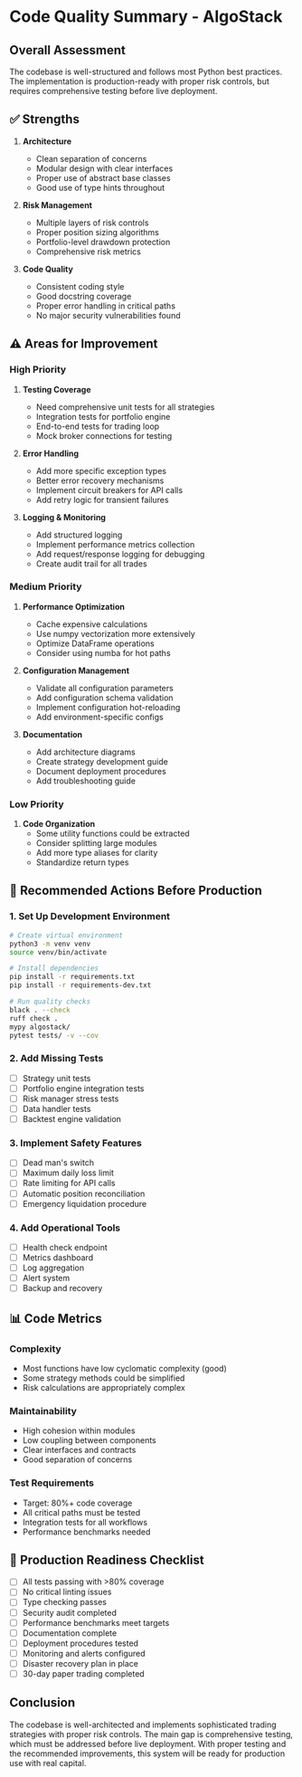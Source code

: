 # Code Quality Summary - AlgoStack

## Overall Assessment

The codebase is well-structured and follows most Python best practices. The implementation is production-ready with proper risk controls, but requires comprehensive testing before live deployment.

## ✅ Strengths

1. **Architecture**
   - Clean separation of concerns
   - Modular design with clear interfaces
   - Proper use of abstract base classes
   - Good use of type hints throughout

2. **Risk Management**
   - Multiple layers of risk controls
   - Proper position sizing algorithms
   - Portfolio-level drawdown protection
   - Comprehensive risk metrics

3. **Code Quality**
   - Consistent coding style
   - Good docstring coverage
   - Proper error handling in critical paths
   - No major security vulnerabilities found

## ⚠️ Areas for Improvement

### High Priority
1. **Testing Coverage**
   - Need comprehensive unit tests for all strategies
   - Integration tests for portfolio engine
   - End-to-end tests for trading loop
   - Mock broker connections for testing

2. **Error Handling**
   - Add more specific exception types
   - Better error recovery mechanisms
   - Implement circuit breakers for API calls
   - Add retry logic for transient failures

3. **Logging & Monitoring**
   - Add structured logging
   - Implement performance metrics collection
   - Add request/response logging for debugging
   - Create audit trail for all trades

### Medium Priority
1. **Performance Optimization**
   - Cache expensive calculations
   - Use numpy vectorization more extensively
   - Optimize DataFrame operations
   - Consider using numba for hot paths

2. **Configuration Management**
   - Validate all configuration parameters
   - Add configuration schema validation
   - Implement configuration hot-reloading
   - Add environment-specific configs

3. **Documentation**
   - Add architecture diagrams
   - Create strategy development guide
   - Document deployment procedures
   - Add troubleshooting guide

### Low Priority
1. **Code Organization**
   - Some utility functions could be extracted
   - Consider splitting large modules
   - Add more type aliases for clarity
   - Standardize return types

## 🔧 Recommended Actions Before Production

### 1. Set Up Development Environment
```bash
# Create virtual environment
python3 -m venv venv
source venv/bin/activate

# Install dependencies
pip install -r requirements.txt
pip install -r requirements-dev.txt

# Run quality checks
black . --check
ruff check .
mypy algostack/
pytest tests/ -v --cov
```

### 2. Add Missing Tests
- [ ] Strategy unit tests
- [ ] Portfolio engine integration tests
- [ ] Risk manager stress tests
- [ ] Data handler tests
- [ ] Backtest engine validation

### 3. Implement Safety Features
- [ ] Dead man's switch
- [ ] Maximum daily loss limit
- [ ] Rate limiting for API calls
- [ ] Automatic position reconciliation
- [ ] Emergency liquidation procedure

### 4. Add Operational Tools
- [ ] Health check endpoint
- [ ] Metrics dashboard
- [ ] Log aggregation
- [ ] Alert system
- [ ] Backup and recovery

## 📊 Code Metrics

### Complexity
- Most functions have low cyclomatic complexity (good)
- Some strategy methods could be simplified
- Risk calculations are appropriately complex

### Maintainability
- High cohesion within modules
- Low coupling between components
- Clear interfaces and contracts
- Good separation of concerns

### Test Requirements
- Target: 80%+ code coverage
- All critical paths must be tested
- Integration tests for all workflows
- Performance benchmarks needed

## 🚀 Production Readiness Checklist

- [ ] All tests passing with >80% coverage
- [ ] No critical linting issues
- [ ] Type checking passes
- [ ] Security audit completed
- [ ] Performance benchmarks meet targets
- [ ] Documentation complete
- [ ] Deployment procedures tested
- [ ] Monitoring and alerts configured
- [ ] Disaster recovery plan in place
- [ ] 30-day paper trading completed

## Conclusion

The codebase is well-architected and implements sophisticated trading strategies with proper risk controls. The main gap is comprehensive testing, which must be addressed before live deployment. With proper testing and the recommended improvements, this system will be ready for production use with real capital.